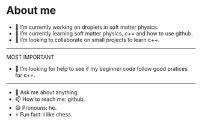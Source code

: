 # About me 

- 🔭 I’m currently working on droplets in soft matter physics.
- 🌱 I’m currently learning soft matter physics, c++ and how to use github.
- 👯 I’m looking to collaborate on small projects to learn c++.

***
MOST IMPORTANT
- 🤔 I’m looking for help to see if my beginner code follow good pratices for c++.
***
  
- 💬 Ask me about anything.
- 📫 How to reach me: github.
- 😄 Pronouns: he.
- ⚡ Fun fact: I like chess.

